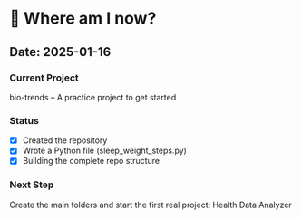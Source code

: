 # 🎯 Where am I now?

## Date: 2025-01-16

### Current Project
bio-trends – A practice project to get started
### Status
- [x] Created the repository
- [x] Wrote a Python file (sleep_weight_steps.py)
- [x] Building the complete repo structure

### Next Step
Create the main folders and start the first real project: Health Data Analyzer
